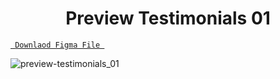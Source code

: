 <h1 align="center">Preview Testimonials 01</h1>

<a align ="center" href="https://github.com/Dezenix/website-screens/blob/main/Team_Section/Team01/Team01.fig "> `  Downlaod Figma File  `</a>


![preview-testimonials_01](https://github.com/Dezenix/website-screens/blob/main/Testimonials/Testimonials01/Testimonials01_Preview.png)

